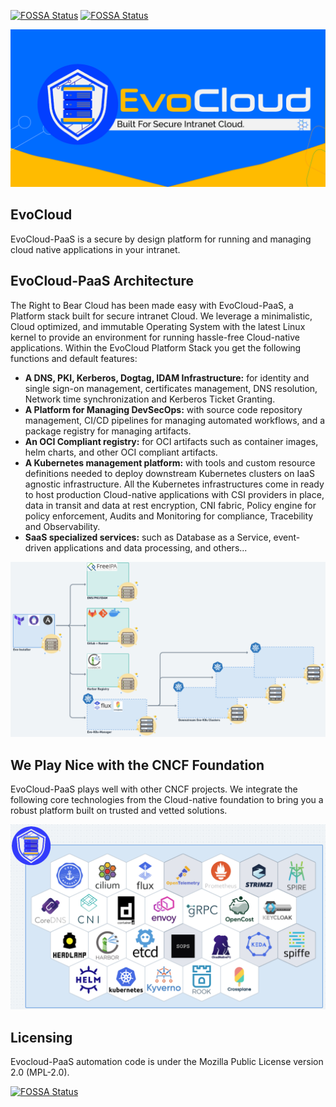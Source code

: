[![FOSSA Status](https://app.fossa.com/api/projects/git%2Bgithub.com%2Fevocloud-dev%2Fevocloud-paas.svg?type=shield&issueType=license)](https://app.fossa.com/projects/git%2Bgithub.com%2Fevocloud-dev%2Fevocloud-paas?ref=badge_shield&issueType=license) [![FOSSA Status](https://app.fossa.com/api/projects/git%2Bgithub.com%2Fevocloud-dev%2Fevocloud-paas.svg?type=shield&issueType=security)](https://app.fossa.com/projects/git%2Bgithub.com%2Fevocloud-dev%2Fevocloud-paas?ref=badge_shield&issueType=security)
<p align="center"><img src="./EvoCloudGithub.png" /></p>

## EvoCloud
EvoCloud-PaaS is a secure by design platform for running and managing cloud native applications in your intranet.

## EvoCloud-PaaS Architecture
The Right to Bear Cloud has been made easy with EvoCloud-PaaS, a Platform stack built for secure intranet Cloud. We leverage a minimalistic, Cloud optimized, and immutable Operating System with the latest Linux kernel to provide an environment for running hassle-free Cloud-native applications. Within the EvoCloud Platform Stack you get the following functions and default features:
- **A DNS, PKI, Kerberos, Dogtag, IDAM Infrastructure:** for identity and single sign-on management, certificates management, DNS resolution, Network time synchronization and Kerberos Ticket Granting.
- **A Platform for Managing DevSecOps:** with source code repository management, CI/CD pipelines for managing automated workflows, and a package registry for managing artifacts.
- **An OCI Compliant registry:** for OCI artifacts such as container images, helm charts, and other OCI compliant artifacts.
- **A Kubernetes management platform:** with tools and custom resource definitions needed to deploy downstream Kubernetes clusters on IaaS agnostic infrastructure. All the Kubernetes infrastructures come in ready to host production Cloud-native applications with CSI providers in place, data in transit and data at rest encryption, CNI fabric, Policy engine for policy enforcement, Audits and Monitoring for compliance, Tracebility and Observability.
- **SaaS specialized services:** such as Database as a Service, event-driven applications and data processing, and others...
<p align="center"><img src="./assets/evocloud-architecture.png" /></p>

## We Play Nice with the CNCF Foundation
EvoCloud-PaaS plays well with other CNCF projects. We integrate the following core technologies from the Cloud-native foundation to bring you a robust platform built on trusted and vetted solutions.
<p align="center"><img src="./assets/evocloud-feat-cloudnative.png" /></p>

## Licensing
Evocloud-PaaS automation code is under the Mozilla Public License version 2.0 (MPL-2.0).

[![FOSSA Status](https://app.fossa.com/api/projects/git%2Bgithub.com%2Fevocloud-dev%2Fevocloud-paas.svg?type=large&issueType=license)](https://app.fossa.com/projects/git%2Bgithub.com%2Fevocloud-dev%2Fevocloud-paas?ref=badge_large&issueType=license)
